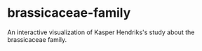 # brassicaceae-family
An interactive visualization of Kasper Hendriks's study about the brassicaceae family.
